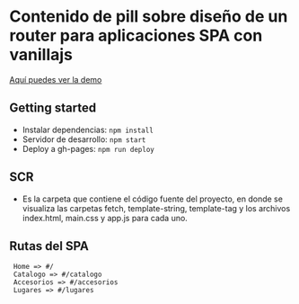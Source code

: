 # Contenido de pill sobre diseño de un router para aplicaciones SPA con vanillajs

[Aquí puedes ver la demo](https://betsyvies.github.io/2018-2-SPA/src/template-string/#/)

## Getting started

- Instalar dependencias: `npm install`
- Servidor de desarrollo: `npm start`
- Deploy a gh-pages: `npm run deploy`

## SCR

- Es la carpeta que contiene el código fuente del proyecto, en donde se visualiza las carpetas fetch, template-string, template-tag y los archivos index.html, main.css y app.js para cada uno.

## Rutas del SPA

```
 Home => #/
 Catalogo => #/catalogo
 Accesorios => #/accesorios
 Lugares => #/lugares
```
